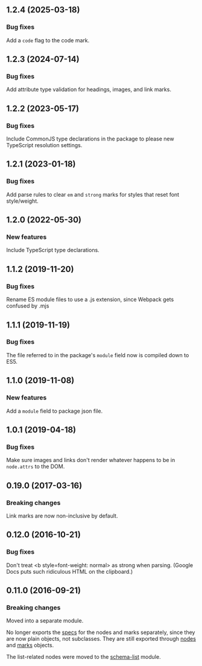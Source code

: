 ## 1.2.4 (2025-03-18)

### Bug fixes

Add a `code` flag to the code mark.

## 1.2.3 (2024-07-14)

### Bug fixes

Add attribute type validation for headings, images, and link marks.

## 1.2.2 (2023-05-17)

### Bug fixes

Include CommonJS type declarations in the package to please new TypeScript resolution settings.

## 1.2.1 (2023-01-18)

### Bug fixes

Add parse rules to clear `em` and `strong` marks for styles that reset font style/weight.

## 1.2.0 (2022-05-30)

### New features

Include TypeScript type declarations.

## 1.1.2 (2019-11-20)

### Bug fixes

Rename ES module files to use a .js extension, since Webpack gets confused by .mjs

## 1.1.1 (2019-11-19)

### Bug fixes

The file referred to in the package's `module` field now is compiled down to ES5.

## 1.1.0 (2019-11-08)

### New features

Add a `module` field to package json file.

## 1.0.1 (2019-04-18)

### Bug fixes

Make sure images and links don't render whatever happens to be in `node.attrs` to the DOM.

## 0.19.0 (2017-03-16)

### Breaking changes

Link marks are now non-inclusive by default.

## 0.12.0 (2016-10-21)

### Bug fixes

Don't treat \<b style=font-weight: normal> as strong when parsing.
(Google Docs puts such ridiculous HTML on the clipboard.)

## 0.11.0 (2016-09-21)

### Breaking changes

Moved into a separate module.

No longer exports the [specs](https://prosemirror.net/docs/ref/version/0.11.0.html#model.NodeSpec) for the nodes and
marks separately, since they are now plain objects, not subclasses.
They are still exported through [nodes](https://prosemirror.net/docs/ref/version/0.11.0.html#schema-basic.nodes) and
[marks](https://prosemirror.net/docs/ref/version/0.11.0.html#schema-basic.marks) objects.

The list-related nodes were moved to the [schema-list](https://prosemirror.net/docs/ref/version/0.11.0.html#schema-list)
module.

